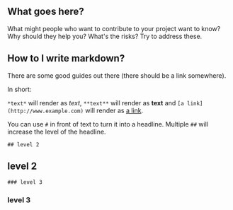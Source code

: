 ## What goes here?
What might people who want to contribute to your project want to know?
Why should they help you? What's the risks? Try to address these.

## How to I write markdown?

There are some good guides out there (there should be a link somewhere).

In short:

`*text*` will render as *text*, `**text**` will render as **text** and
`[a link](http://www.example.com)` will render as [a link](http://www.example.com).

You can use `#` in front of text to turn it into a headline. Multiple `##` will increase
the level of the headline.

`## level 2`
## level 2
`### level 3`
### level 3
